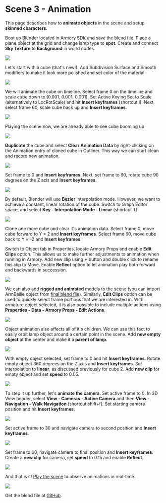 # Scene 3 - Animation

This page describes how to **animate objects** in the scene and setup **skinned characters**.

Boot up Blender located in Armory SDK and save the blend file. Place a plane object at the grid and change lamp type to **spot**. Create and connect **Sky Texture** to **Background** in world nodes.

![](img/scene3/0.jpg)

Let's start with a cube (that's new!). Add Subdivision Surface and Smooth modifiers to make it look more polished and set color of the material.

![](img/scene3/1.jpg)

We will animate the cube on timeline. Select frame 0 on the timeline and scale cube down to (0.001, 0.001, 0.001). Set Active Keying Set to Scale (alternatively to LocRotScale) and hit **Insert keyframes** (shortcut I). Next, select frame 60, scale cube back up and **Insert keyframes**.

![](img/scene3/2.jpg)

Playing the scene now, we are already able to see cube booming up.

![](img/scene3/3.jpg)

**Duplicate** the cube and select **Clear Animation Data** by right-clicking on the Animation entry of cloned cube in Outliner. This way we can start clean and record new animation.

![](img/scene3/4.jpg)

Set frame to 0 and **Insert keyframes**. Next, set frame to 60, rotate cube 90 degrees on the Z axis and **Insert keyframes**.

![](img/scene3/5.jpg)

By default, Blender will use **Bezier** interpolation mode. However, we want to achieve a constant, linear rotation of the cube. Switch to Graph Editor space, and select **Key - Interpolation Mode - Linear** (shortcut T).

![](img/scene3/6.jpg)

Clone one more cube and clear it's animation data. Select frame 0, move cube forward to Y = 2 and **Insert keyframes**. Select frame 60, move cube back to Y = -2 and **Insert keyframes**.

Switch to Object tab in Properties, locate Armory Props and enable **Edit Clips** option. This allows us to make further adjustments to animation when running in Armory. Add new clip using **+** button and double click to rename this clip to Move. Enable **Reflect** option to let animation play both forward and backwards in succession.

![](img/scene3/7.jpg)

We can also add **rigged and animated** models to the scene (you can import ArmBallie object from [final blend file](https://github.com/armory3d/armory_examples/tree/master/scene3)). Similarly, **Edit Clips** option can be used to quickly select frame portions that we are interested in. With armature object selected, it is also possible to include multiple actions using **Properties - Data - Armory Props - Edit Actions**.

![](img/scene3/8.jpg)

Object animation also affects all of it's children. We can use this fact to easily orbit lamp object around a certain point in the scene. Add **new empty object** at the center and make it a **parent of lamp**.

![](img/scene3/9.jpg)

With empty object selected, set frame to 0 and hit **Insert keyframes**. Rotate empty object 360 degrees on the Z axis and **Insert keyframes**. Set interpolation to **linear**, as discussed previously for cube 2. Add **new clip** for empty object and set **speed** to 0.05.

![](img/scene3/10.jpg)

To step it up further, let's **animate the camera**. Set active frame to 0. In 3D View header, select **View - Cameras - Active Camera** and then **View - Navigation - Walk Navigation** (shortcut shift+f). Set starting camera position and hit **Insert keyframes**.

![](img/scene3/11.jpg)

Set active frame to 30 and navigate camera to second position and **Insert keyframes**.

![](img/scene3/12.jpg)

Set frame to 60, navigate camera to final position and **Insert keyframes**. Create a **new clip** for camera, set **speed** to 0.15 and enable **Reflect**.

![](img/scene3/13.jpg)

And that is it! [Play the scene](http://armory3d.org/demo/scene3) to observe animations in real-time.

![](img/scene3/14.jpg)

Get the blend file at [GitHub](https://github.com/armory3d/armory_examples/tree/master/scene3).
